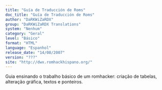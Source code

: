 ```yaml
---
title: "Guía de Traducción de Roms"
doc_title: "Guía de Traducción de Roms"
author: "DaRKWiZaRDX"
group: "DaRKWiZaRDX Translations"
system: "Nenhum"
category: "Geral"
level: "Básico"
format: "HTML"
language: "Espanhol"
release_date: "14/08/2007"
version: "???"
site: "http://dwx.romhackhispano.org/"
---
```

Guia ensinando o trabalho básico de um romhacker: criação de tabelas, alteração gráfica, textos e ponteiros.